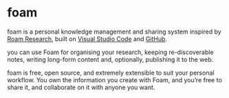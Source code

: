 # foam

foam is a personal knowledge management and sharing system inspired by [Roam Research](https://roamresearch.com/), built on [Visual Studio Code](https://code.visualstudio.com/) and [GitHub](https://github.com/).

you can use Foam for organising your research, keeping re-discoverable notes, writing long-form content and, optionally, publishing it to the web.

foam is free, open source, and extremely extensible to suit your personal workflow. You own the information you create with Foam, and you’re free to share it, and collaborate on it with anyone you want.